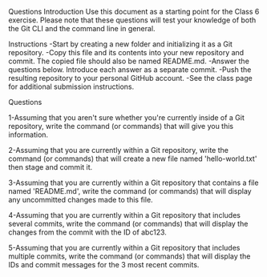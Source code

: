 Questions
Introduction
Use this document as a starting point for the Class 6 exercise. Please note that these questions will test your knowledge of both the Git CLI and the command line in general.

Instructions
-Start by creating a new folder and initializing it as a Git repository.
-Copy this file and its contents into your new repository and commit. The copied file should also be named README.md.
-Answer the questions below. Introduce each answer as a separate commit.
-Push the resulting repository to your personal GitHub account.
-See the class page for additional submission instructions.

Questions

1-Assuming that you aren't sure whether you're currently inside of a Git repository, write the command (or commands) that will give you this information.

2-Assuming that you are currently within a Git repository, write the command (or commands) that will create a new file named 'hello-world.txt' then stage and commit it.

3-Assuming that you are currently within a Git repository that contains a file named 'README.md', write the command (or commands) that will display any uncommitted changes made to this file.

4-Assuming that you are currently within a Git repository that includes several commits, write the command (or commands) that will display the changes from the commit with the ID of abc123.

5-Assuming that you are currently within a Git repository that includes multiple commits, write the command (or commands) that will display the IDs and commit messages for the 3 most recent commits.
